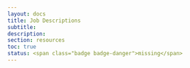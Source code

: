 ```yaml
---
layout: docs
title: Job Descriptions
subtitle:
description:
section: resources
toc: true
status: <span class="badge badge-danger">missing</span>
---
```

